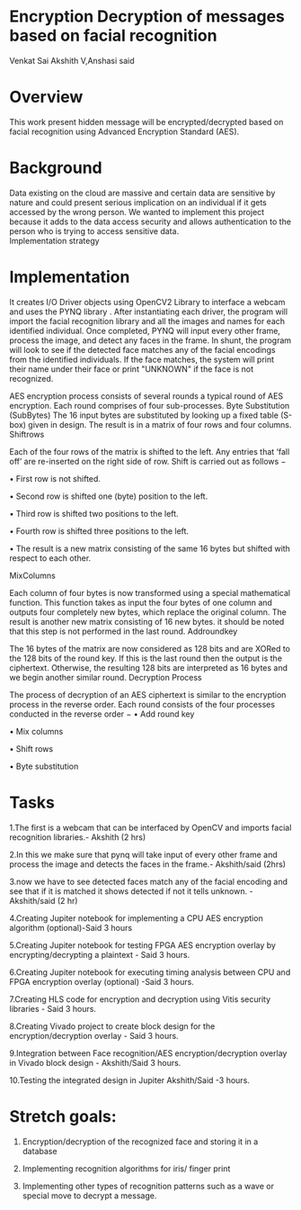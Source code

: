 # Encryption Decryption of messages based on facial recognition
Venkat Sai Akshith V,Anshasi said 

# Overview
This work present hidden message will be encrypted/decrypted based on  facial recognition using Advanced Encryption
Standard (AES).

# Background

Data existing on the cloud are massive and certain data are sensitive by nature and could present serious implication on an individual if it gets accessed by the wrong person. We wanted to implement this project because it adds to the data access security and allows authentication to the person who is trying to access sensitive data.   
Implementation strategy


# Implementation

It creates I/O Driver objects using OpenCV2 Library to interface a webcam and uses the PYNQ library . After instantiating each driver, the program will import the facial recognition library and all the images and names for each identified individual. Once completed, PYNQ will input every other frame, process the image, and detect any faces in the frame. In shunt, the program will look to see if the detected face matches any of the facial encodings from the identified individuals. If the face matches, the system will print their name under their face or print "UNKNOWN" if the face is not recognized.

AES encryption process consists of several rounds a typical round of AES encryption. Each round comprises of four sub-processes. 
Byte Substitution (SubBytes)
The 16 input bytes are substituted by looking up a fixed table (S-box) given in design. The result is in a matrix of four rows and four columns.
Shiftrows

Each of the four rows of the matrix is shifted to the left. Any entries that ‘fall off’ are re-inserted on the right side of row. Shift is carried out as follows −

•	First row is not shifted.

•	Second row is shifted one (byte) position to the left.

•	Third row is shifted two positions to the left.

•	Fourth row is shifted three positions to the left.

•	The result is a new matrix consisting of the same 16 bytes but shifted with respect to each other.

MixColumns

Each column of four bytes is now transformed using a special mathematical function. This function takes as input the four bytes of one column and outputs four completely new bytes, which replace the original column. The result is another new matrix consisting of 16 new bytes. it should be noted that this step is not performed in the last round.
Addroundkey

The 16 bytes of the matrix are now considered as 128 bits and are XORed to the 128 bits of the round key. If this is the last round then the output is the ciphertext. Otherwise, the resulting 128 bits are interpreted as 16 bytes and we begin another similar round.
Decryption Process

The process of decryption of an AES ciphertext is similar to the encryption process in the reverse order. Each round consists of the four processes conducted in the reverse order −
•	Add round key

•	Mix columns

•	Shift rows

•	Byte substitution



# Tasks
1.The first is a webcam that can be interfaced by OpenCV and imports facial recognition libraries.- Akshith (2 hrs)

2.In this we make sure that pynq will take input of every other frame and process the image and detects the faces in the frame.- Akshith/said (2hrs)

3.now we have to see detected faces match any of the facial encoding and see that if it is matched it shows detected if not it tells unknown. - Akshith/said (2 hr)

4.Creating Jupiter notebook for implementing a CPU AES encryption algorithm
(optional)-Said 3 hours

5.Creating Jupiter notebook for testing FPGA AES encryption overlay by
encrypting/decrypting a plaintext - Said 3 hours.

6.Creating Jupiter notebook for executing timing analysis between CPU and FPGA
encryption overlay (optional) -Said 3 hours.

7.Creating HLS code for encryption and decryption using Vitis security libraries - Said 3
hours.

8.Creating Vivado project to create block design for the encryption/decryption overlay -
Said 3 hours.

9.Integration between Face recognition/AES encryption/decryption overlay in Vivado
block design - Akshith/Said 3 hours.

10.Testing the integrated design in Jupiter Akshith/Said -3 hours.


# Stretch goals:
1. Encryption/decryption of the recognized face and storing it in a database
 
2. Implementing recognition algorithms for iris/ finger print
 
3. Implementing other types of recognition patterns such as a wave or special move to
decrypt a message.

